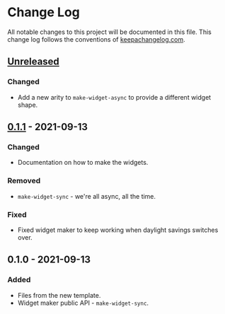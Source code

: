 # Change Log
All notable changes to this project will be documented in this file. This change log follows the conventions of [keepachangelog.com](http://keepachangelog.com/).

## [Unreleased]
### Changed
- Add a new arity to `make-widget-async` to provide a different widget shape.

## [0.1.1] - 2021-09-13
### Changed
- Documentation on how to make the widgets.

### Removed
- `make-widget-sync` - we're all async, all the time.

### Fixed
- Fixed widget maker to keep working when daylight savings switches over.

## 0.1.0 - 2021-09-13
### Added
- Files from the new template.
- Widget maker public API - `make-widget-sync`.

[Unreleased]: https://sourcehost.site/your-name/generative/compare/0.1.1...HEAD
[0.1.1]: https://sourcehost.site/your-name/generative/compare/0.1.0...0.1.1
